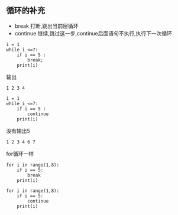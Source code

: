 ## 循环的补充

- break 打断,跳出当前层循环
- continue 继续,跳过这一步,continue后面语句不执行,执行下一次循环


```python3
i = 1
while i <=7:
    if i == 5 :
        break;
    print(i)
```

输出
```
1 2 3 4
```

```python3
i = 1
while i <=7:
    if i == 5 :
        continue
    print(i)
```

没有输出5
```
1 2 3 4 6 7
```

for循环一样

```python3
for i in range(1,8):
    if i == 5:
        break
    print(i)

for i in range(1,8):
    if i == 5:
        continue
    print(i)
```
